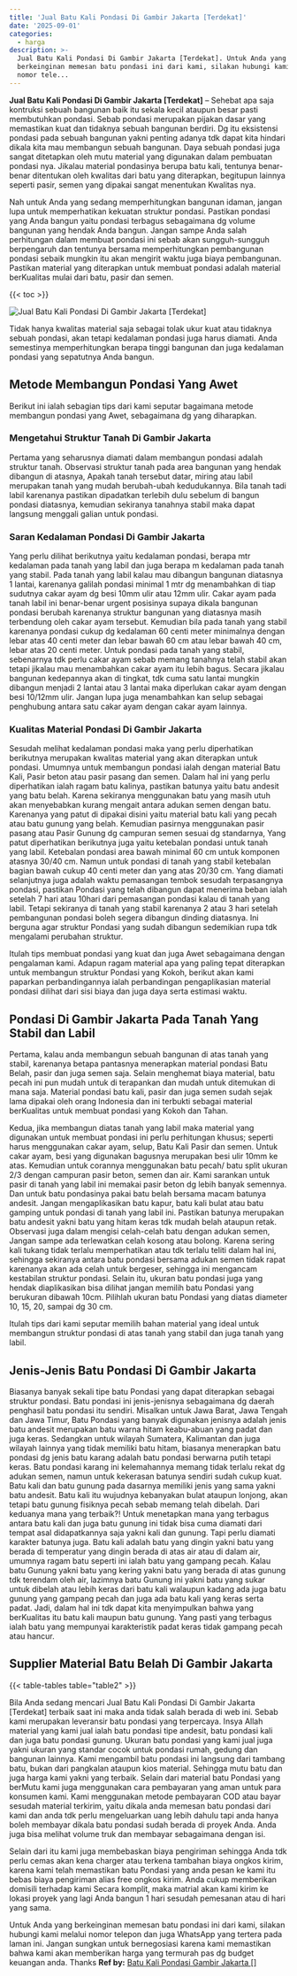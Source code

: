 ```yaml
---
title: 'Jual Batu Kali Pondasi Di Gambir Jakarta [Terdekat]'
date: '2025-09-01'
categories:
  - harga
description: >-
  Jual Batu Kali Pondasi Di Gambir Jakarta [Terdekat]. Untuk Anda yang
  berkeinginan memesan batu pondasi ini dari kami, silakan hubungi kami melalui
  nomor tele...
---
```


**Jual Batu Kali Pondasi Di Gambir Jakarta \[Terdekat\]** – Sehebat apa saja kontruksi sebuah bangunan baik itu sekala kecil ataupun besar pasti membutuhkan pondasi. Sebab pondasi merupakan pijakan dasar yang memastikan kuat dan tidaknya sebuah bangunan berdiri. Dg itu eksistensi pondasi pada sebuah bangunan yakni penting adanya tdk dapat kita hindari dikala kita mau membangun sebuah bangunan. Daya sebuah pondasi juga sangat ditetapkan oleh mutu material yang digunakan dalam pembuatan pondasi nya. Jikalau material pondasinya berupa batu kali, tentunya benar-benar ditentukan oleh kwalitas dari batu yang diterapkan, begitupun lainnya seperti pasir, semen yang dipakai sangat menentukan Kwalitas nya.

Nah untuk Anda yang sedang memperhitungkan bangunan idaman, jangan lupa untuk memperhatikan kekuatan struktur pondasi. Pastikan pondasi yang Anda bangun yaitu pondasi terbagus sebagaimana dg volume bangunan yang hendak Anda bangun. Jangan sampe Anda salah perhitungan dalam membuat pondasi ini sebab akan sungguh-sungguh berpengaruh dan tentunya bersama memperhitungkan pembangunan pondasi sebaik mungkin itu akan mengirit waktu juga biaya pembangunan. Pastikan material yang diterapkan untuk membuat pondasi adalah material berKualitas mulai dari batu, pasir dan semen.

{{< toc >}}

![Jual Batu Kali Pondasi Di Gambir Jakarta [Terdekat]](/images/jual-batu-kali-36.png)

Tidak hanya kwalitas material saja sebagai tolak ukur kuat atau tidaknya sebuah pondasi, akan tetapi kedalaman pondasi juga harus diamati. Anda semestinya memperhitungkan berapa tinggi bangunan dan juga kedalaman pondasi yang sepatutnya Anda bangun.

## Metode Membangun Pondasi Yang Awet

Berikut ini ialah sebagian tips dari kami seputar bagaimana metode membangun pondasi yang Awet, sebagaimana dg yang diharapkan.

### Mengetahui Struktur Tanah Di Gambir Jakarta

Pertama yang seharusnya diamati dalam membangun pondasi adalah struktur tanah. Observasi struktur tanah pada area bangunan yang hendak dibangun di atasnya, Apakah tanah tersebut datar, miring atau labil merupakan tanah yang mudah berubah-ubah kedudukannya. Bila tanah tadi labil karenanya pastikan dipadatkan terlebih dulu sebelum di bangun pondasi diatasnya, kemudian sekiranya tanahnya stabil maka dapat langsung menggali galian untuk pondasi.

### Saran Kedalaman Pondasi Di Gambir Jakarta

Yang perlu dilihat berikutnya yaitu kedalaman pondasi, berapa mtr kedalaman pada tanah yang labil dan juga berapa m kedalaman pada tanah yang stabil. Pada tanah yang labil kalau mau dibangun bangunan diatasnya 1 lantai, karenanya galilah pondasi minimal 1 mtr dg menambahkan di tiap sudutnya cakar ayam dg besi 10mm ulir atau 12mm ulir. Cakar ayam pada tanah labil ini benar-benar urgent posisinya supaya dikala bangunan pondasi berubah karenanya struktur bangunan yang diatasnya masih terbendung oleh cakar ayam tersebut. Kemudian bila pada tanah yang stabil karenanya pondasi cukup dg kedalaman 60 centi meter minimalnya dengan lebar atas 40 centi meter dan lebar bawah 60 cm atau lebar bawah 40 cm, lebar atas 20 centi meter. Untuk pondasi pada tanah yang stabil, sebenarnya tdk perlu cakar ayam sebab memang tanahnya telah stabil akan tetapi jikalau mau menambahkan cakar ayam itu lebih bagus. Secara jikalau bangunan kedepannya akan di tingkat, tdk cuma satu lantai mungkin dibangun menjadi 2 lantai atau 3 lantai maka diperlukan cakar ayam dengan besi 10/12mm ulir. Jangan lupa juga menambahkan kan selup sebagai penghubung antara satu cakar ayam dengan cakar ayam lainnya.

### Kualitas Material Pondasi Di Gambir Jakarta

Sesudah melihat kedalaman pondasi maka yang perlu diperhatikan berikutnya merupakan kwalitas material yang akan diterapkan untuk pondasi. Umumnya untuk membangun pondasi ialah dengan material Batu Kali, Pasir beton atau pasir pasang dan semen. Dalam hal ini yang perlu diperhatikan ialah ragam batu kalinya, pastikan batunya yaitu batu andesit yang batu belah. Karena sekiranya menggunakan batu yang masih utuh akan menyebabkan kurang mengait antara adukan semen dengan batu. Karenanya yang patut di dipakai disini yaitu material batu kali yang pecah atau batu gunung yang belah. Kemudian pasirnya menggunakan pasir pasang atau Pasir Gunung dg campuran semen sesuai dg standarnya, Yang patut diperhatikan berikutnya juga yaitu ketebalan pondasi untuk tanah yang labil. Ketebalan pondasi area bawah minimal 60 cm untuk komponen atasnya 30/40 cm. Namun untuk pondasi di tanah yang stabil ketebalan bagian bawah cukup 40 centi meter dan yang atas 20/30 cm. Yang diamati selanjutnya juga adalah waktu pemasangan tembok sesudah terpasangnya pondasi, pastikan Pondasi yang telah dibangun dapat menerima beban ialah setelah 7 hari atau 10hari dari pemasangan pondasi kalau di tanah yang labil. Tetapi sekiranya di tanah yang stabil karenanya 2 atau 3 hari setelah pembangunan pondasi boleh segera dibangun dinding diatasnya. Ini berguna agar struktur Pondasi yang sudah dibangun sedemikian rupa tdk mengalami perubahan struktur.

Itulah tips membuat pondasi yang kuat dan juga Awet sebagaimana dengan pengalaman kami. Adapun ragam material apa yang paling tepat diterapkan untuk membangun struktur Pondasi yang Kokoh, berikut akan kami paparkan perbandingannya ialah perbandingan pengaplikasian material pondasi dilihat dari sisi biaya dan juga daya serta estimasi waktu.

## Pondasi Di Gambir Jakarta Pada Tanah Yang Stabil dan Labil

Pertama, kalau anda membangun sebuah bangunan di atas tanah yang stabil, karenanya betapa pantasnya menerapkan material pondasi Batu Belah, pasir dan juga semen saja. Selain menghemat biaya material, batu pecah ini pun mudah untuk di terapankan dan mudah untuk ditemukan di mana saja. Material pondasi batu kali, pasir dan juga semen sudah sejak lama dipakai oleh orang Indonesia dan ini terbukti sebagai material berKualitas untuk membuat pondasi yang Kokoh dan Tahan.

Kedua, jika membangun diatas tanah yang labil maka material yang digunakan untuk membuat pondasi ini perlu perhitungan khusus; seperti harus menggunakan cakar ayam, selup, Batu Kali Pasir dan semen. Untuk cakar ayam, besi yang digunakan bagusnya merupakan besi ulir 10mm ke atas. Kemudian untuk corannya menggunakan batu pecah/ batu split ukuran 2/3 dengan campuran pasir beton, semen dan air. Kami sarankan untuk pasir di tanah yang labil ini memakai pasir beton dg lebih banyak semennya. Dan untuk batu pondasinya pakai batu belah bersama macam batunya andesit. Jangan mengaplikasikan batu kapur, batu kali bulat atau batu gamping untuk pondasi di tanah yang labil ini. Pastikan batunya merupakan batu andesit yakni batu yang hitam keras tdk mudah belah ataupun retak. Observasi juga dalam mengisi celah-celah batu dengan adukan semen, Jangan sampe ada terlewatkan celah kosong atau bolong. Karena sering kali tukang tidak terlalu memperhatikan atau tdk terlalu teliti dalam hal ini, sehingga sekiranya antara batu pondasi bersama adukan semen tidak rapat karenanya akan ada celah untuk bergeser, sehingga ini mengancam kestabilan struktur pondasi. Selain itu, ukuran batu pondasi juga yang hendak diaplikasikan bisa dilihat jangan memilih batu Pondasi yang berukuran dibawah 10cm. Pilihlah ukuran batu Pondasi yang diatas diameter 10, 15, 20, sampai dg 30 cm.

Itulah tips dari kami seputar memilih bahan material yang ideal untuk membangun struktur pondasi di atas tanah yang stabil dan juga tanah yang labil.

## Jenis-Jenis Batu Pondasi Di Gambir Jakarta

Biasanya banyak sekali tipe batu Pondasi yang dapat diterapkan sebagai struktur pondasi. Batu pondasi ini jenis-jenisnya sebagaimana dg daerah penghasil batu pondasi itu sendiri. Misalkan untuk Jawa Barat, Jawa Tengah dan Jawa Timur, Batu Pondasi yang banyak digunakan jenisnya adalah jenis batu andesit merupakan batu warna hitam keabu-abuan yang padat dan juga keras. Sedangkan untuk wilayah Sumatera, Kalimantan dan juga wilayah lainnya yang tidak memiliki batu hitam, biasanya menerapkan batu pondasi dg jenis batu karang adalah batu pondasi berwarna putih tetapi keras. Batu pondasi karang ini kelemahannya memang tidak terlalu rekat dg adukan semen, namun untuk kekerasan batunya sendiri sudah cukup kuat. Batu kali dan batu gunung pada dasarnya memiliki jenis yang sama yakni batu andesit. Batu kali itu wujudnya kebanyakan bulat ataupun lonjong, akan tetapi batu gunung fisiknya pecah sebab memang telah dibelah. Dari keduanya mana yang terbaik?! Untuk menetapkan mana yang terbagus antara batu kali dan juga batu gunung ini tidak bisa cuma diamati dari tempat asal didapatkannya saja yakni kali dan gunung. Tapi perlu diamati karakter batunya juga. Batu kali adalah batu yang dingin yakni batu yang berada di temperatur yang dingin berada di atas air atau di dalam air, umumnya ragam batu seperti ini ialah batu yang gampang pecah. Kalau batu Gunung yakni batu yang kering yakni batu yang berada di atas gunung tdk terendam oleh air, lazimnya batu Gunung ini yakni batu yang sukar untuk dibelah atau lebih keras dari batu kali walaupun kadang ada juga batu gunung yang gampang pecah dan juga ada batu kali yang keras serta padat. Jadi, dalam hal ini tdk dapat kita menyimpulkan bahwa yang berKualitas itu batu kali maupun batu gunung. Yang pasti yang terbagus ialah batu yang mempunyai karakteristik padat keras tidak gampang pecah atau hancur.

## Supplier Material Batu Belah Di Gambir Jakarta

{{< table-tables table="table2" >}}

Bila Anda sedang mencari Jual Batu Kali Pondasi Di Gambir Jakarta \[Terdekat\] terbaik saat ini maka anda tidak salah berada di web ini. Sebab kami merupakan leveransir batu pondasi yang terpercaya. Insya Allah material yang kami jual ialah batu pondasi tipe andesit, batu pondasi kali dan juga batu pondasi gunung. Ukuran batu pondasi yang kami jual juga yakni ukuran yang standar cocok untuk pondasi rumah, gedung dan bangunan lainnya. Kami mengambil batu pondasi ini langsung dari tambang batu, bukan dari pangkalan ataupun kios material. Sehingga mutu batu dan juga harga kami yakni yang terbaik. Selain dari material batu Pondasi yang berMutu kami juga menggunakan cara pembayaran yang aman untuk para konsumen kami. Kami menggunakan metode pembayaran COD atau bayar sesudah material terkirim, yaitu dikala anda memesan batu pondasi dari kami dan anda tdk perlu mengeluarkan uang lebih dahulu tapi anda hanya boleh membayar dikala batu pondasi sudah berada di proyek Anda. Anda juga bisa melihat volume truk dan membayar sebagaimana dengan isi.

Selain dari itu kami juga membebaskan biaya pengiriman sehingga Anda tdk perlu cemas akan kena charger atau terkena tambahan biaya ongkos kirim, karena kami telah memastikan batu Pondasi yang anda pesan ke kami itu bebas biaya pengiriman alias free ongkos kirim. Anda cukup memberikan domisili terhadap kami Secara komplit, maka matrial akan kami kirim ke lokasi proyek yang lagi Anda bangun 1 hari sesudah pemesanan atau di hari yang sama.

Untuk Anda yang berkeinginan memesan batu pondasi ini dari kami, silakan hubungi kami melalui nomor telepon dan juga WhatsApp yang tertera pada laman ini. Jangan sungkan untuk bernegosiasi karena kami memastikan bahwa kami akan memberikan harga yang termurah pas dg budget keuangan anda. Thanks
**Ref by:** [Batu Kali Pondasi Gambir Jakarta []](https://id.wikipedia.org/wiki/Batu)
